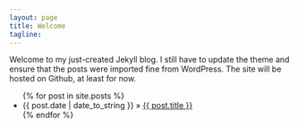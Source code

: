 ```yaml
---
layout: page
title: Welcome
tagline:
---
```


Welcome to my just-created Jekyll blog. I still have to update the theme and ensure that the posts were imported fine from WordPress.
The site will be hosted on Github, at least for now.

<ul class="posts">
  {% for post in site.posts %}
    <li><span>{{ post.date | date_to_string }}</span> &raquo; <a href="{{ BASE_PATH }}{{ post.url }}">{{ post.title }}</a></li>
  {% endfor %}
</ul>